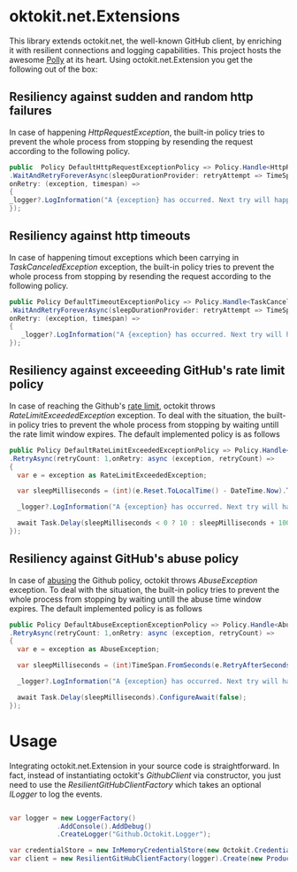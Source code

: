 # oktokit.net.Extensions
This library extends octokit.net, the well-known GitHub client, by enriching it with resilient connections and logging capabilities. This project hosts the awesome [Polly](https://github.com/App-vNext/Polly) at its heart. Using octokit.net.Extension you get the following out of the box:

## Resiliency against sudden and random http failures
In case of happening _HttpRequestException_, the built-in policy tries to prevent the whole process from stopping by resending the request according to the following policy.

```C#
public  Policy DefaultHttpRequestExceptionPolicy => Policy.Handle<HttpRequestException>()
.WaitAndRetryForeverAsync(sleepDurationProvider: retryAttempt => TimeSpan.FromSeconds(Math.Pow(2, retryAttempt)),
onRetry: (exception, timespan) =>
{
_logger?.LogInformation("A {exception} has occurred. Next try will happen in {time} seconds","HttpRequestException",timespan.TotalSeconds);
});
```

## Resiliency against http timeouts
In case of happening timout exceptions which been carrying in _TaskCanceledException_ exception, the built-in policy tries to prevent the whole process from stopping by resending the request according to the following policy.

```C#
public Policy DefaultTimeoutExceptionPolicy => Policy.Handle<TaskCanceledException>(ex => !ex.CancellationToken.IsCancellationRequested)
.WaitAndRetryForeverAsync(sleepDurationProvider: retryAttempt => TimeSpan.FromSeconds(Math.Pow(2, retryAttempt)),
onRetry: (exception, timespan) =>
{
   _logger?.LogInformation("A {exception} has occurred. Next try will happen in {time} seconds", "TaskCanceledException", timespan.TotalSeconds);
});
```
## Resiliency against exceeeding GitHub's rate limit policy
In case of reaching the Github's [rate limit](https://developer.github.com/v3/#rate-limiting), octokit throws _RateLimitExceededException_ exception. To deal with the situation, the built-in policy tries to prevent the whole process from stopping by waiting untill the rate limit window expires. The default implemented policy is as follows

```C#
public Policy DefaultRateLimitExceededExceptionPolicy => Policy.Handle<RateLimitExceededException>()
.RetryAsync(retryCount: 1,onRetry: async (exception, retryCount) =>
{
  var e = exception as RateLimitExceededException;

  var sleepMilliseconds = (int)(e.Reset.ToLocalTime() - DateTime.Now).TotalMilliseconds;

  _logger?.LogInformation("A {exception} has occurred. Next try will happen in {time} seconds", "RateLimitExceededException", sleepMilliseconds/1000);

  await Task.Delay(sleepMilliseconds < 0 ? 10 : sleepMilliseconds + 1000).ConfigureAwait(false);
});
```
## Resiliency against GitHub's abuse policy
In case of [abusing](https://developer.github.com/v3/guides/best-practices-for-integrators/#dealing-with-abuse-rate-limits) the Github policy, octokit throws _AbuseException_ exception. To deal with the situation, the built-in policy tries to prevent the whole process from stopping by waiting untill the abuse time window expires. The default implemented policy is as follows

```C#
public Policy DefaultAbuseExceptionExceptionPolicy => Policy.Handle<AbuseException>()
.RetryAsync(retryCount: 1,onRetry: async (exception, retryCount) =>
{
  var e = exception as AbuseException;

  var sleepMilliseconds = (int)TimeSpan.FromSeconds(e.RetryAfterSeconds.GetValueOrDefault(30)).TotalMilliseconds;

  _logger?.LogInformation("A {exception} has occurred. Next try will happen in {time} seconds", "AbuseException", sleepMilliseconds / 1000);

  await Task.Delay(sleepMilliseconds).ConfigureAwait(false);
});
```

# Usage

Integrating octokit.net.Extension in your source code is straightforward. In fact, instead of instantiating octokit's _GithubClient_ via constructor, you just need to use the _ResilientGitHubClientFactory_ which takes an optional _ILogger_ to log the events.

```C#

var logger = new LoggerFactory()
            .AddConsole().AddDebug()
            .CreateLogger("Github.Octokit.Logger");

var credentialStore = new InMemoryCredentialStore(new Octokit.Credentials(token));
var client = new ResilientGitHubClientFactory(logger).Create(new ProductHeaderValue(agentName),credentialStore);

```
